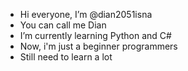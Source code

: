 - Hi everyone, I’m @dian2051isna
- You can call me Dian
- I’m currently learning Python and C#
- Now, i'm just a beginner programmers
- Still need to learn a lot


<!---
dian2051isna/dian2051isna is a ✨ special ✨ repository because its `README.md` (this file) appears on your GitHub profile.
You can click the Preview link to take a look at your changes.
--->
